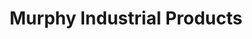 ---
title: "Murphy Industrial Products"
url: /houston/murphy-industrial-products/
shop: Eisenwaren
---